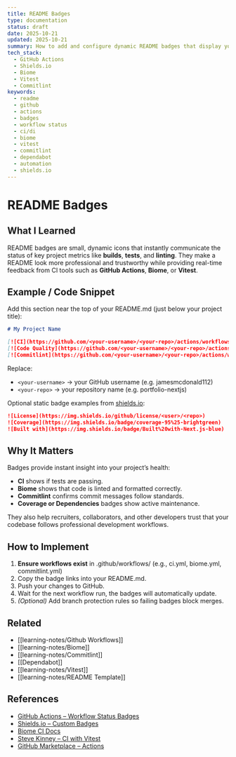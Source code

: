 ```yaml
---
title: README Badges
type: documentation
status: draft
date: 2025-10-21
updated: 2025-10-21
summary: How to add and configure dynamic README badges that display your project’s build, linting, testing, and dependency status directly from GitHub Actions. Explains what each badge represents, how to implement them, and why they matter for credibility and professional presentation.
tech_stack:
  - GitHub Actions
  - Shields.io
  - Biome
  - Vitest
  - Commitlint
keywords:
  - readme
  - github
  - actions
  - badges
  - workflow status
  - ci/di
  - biome
  - vitest
  - commitlint
  - dependabot
  - automation
  - shields.io
---
```

# README Badges

## What I Learned
README badges are small, dynamic icons that instantly communicate the status of key project metrics like **builds**, **tests**, and **linting**.
They make a README look more professional and trustworthy while providing real-time feedback from CI tools such as **GitHub Actions**, **Biome**, or **Vitest**.

## Example / Code Snippet
Add this section near the top of your README.md (just below your project title):
```markdown
# My Project Name

[![CI](https://github.com/<your-username>/<your-repo>/actions/workflows/ci.yml/badge.svg)](https://github.com/<your-username>/<your-repo>/actions/workflows/ci.yml)
[![Code Quality](https://github.com/<your-username>/<your-repo>/actions/workflows/biome.yml/badge.svg)](https://github.com/<your-username>/<your-repo>/actions/workflows/biome.yml)
[![Commitlint](https://github.com/<your-username>/<your-repo>/actions/workflows/commitlint.yml/badge.svg)](https://github.com/<your-username>/<your-repo>/actions/workflows/commitlint.yml)
```

Replace:

- `<your-username>` → your GitHub username (e.g. jamesmcdonald112)
- `<your-repo>` → your repository name (e.g. portfolio-nextjs)
  

Optional static badge examples from [shields.io](https://shields.io):
```markdown
![License](https://img.shields.io/github/license/<user>/<repo>)
![Coverage](https://img.shields.io/badge/coverage-95%25-brightgreen)
![Built with](https://img.shields.io/badge/Built%20with-Next.js-blue)
```

## Why It Matters
Badges provide instant insight into your project’s health:
- **CI** shows if tests are passing.
- **Biome** shows that code is linted and formatted correctly.
- **Commitlint** confirms commit messages follow standards.
- **Coverage or Dependencies** badges show active maintenance.


They also help recruiters, collaborators, and other developers trust that your codebase follows professional development workflows.

## How to Implement
1. **Ensure workflows exist** in .github/workflows/
    (e.g., ci.yml, biome.yml, commitlint.yml)
2. Copy the badge links into your README.md.
3. Push your changes to GitHub.
4. Wait for the next workflow run, the badges will automatically update.
5. _(Optional)_ Add branch protection rules so failing badges block merges.

## Related 
- [[learning-notes/Github Workflows]]    
- [[learning-notes/Biome]]
- [[learning-notes/Commitlint]]
- [[Dependabot]]
- [[learning-notes/Vitest]]
- [[learning-notes/README Template]]

## References
- [GitHub Actions – Workflow Status Badges](https://docs.github.com/en/actions/monitoring-and-troubleshooting-workflows/adding-a-workflow-status-badge)
- [Shields.io – Custom Badges](https://shields.io)
- [Biome CI Docs](https://biomejs.dev/recipes/continuous-integration/)
- [Steve Kinney – CI with Vitest](https://stevekinney.com/courses/testing/continuous-integration)
- [GitHub Marketplace – Actions](https://github.com/marketplace?type=actions)